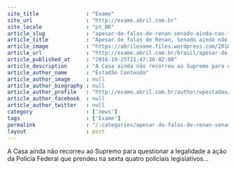 ```yaml
---
site_title               : "Exame"
site_url                 : "http://exame.abril.com.br"
site_locale              : "pt_BR"
article_slug             : "apesar-de-falas-de-renan-senado-ainda-nao-foi-ao-stf-contra-pf"
article_title            : "Apesar de falas de Renan, Senado ainda não foi ao STF contra PF"
article_image            : "https://abrilexame.files.wordpress.com/2016/10/original_renan-calheiros17.jpg?quality=70&strip=all&w=709"
article_url              : "http://exame.abril.com.br/brasil/apesar-de-falas-de-renan-senado-ainda-nao-foi-ao-stf-contra-pf/"
article_published_at     : "2016-10-25T21:47:36-02:00"
article_description      : "A Casa ainda não recorreu ao Supremo para questionar a legalidade a ação da Polícia Federal que prendeu na sexta quatro policiais legislativos..."
article_author_name      : "Estadão Conteúdo"
article_author_image     : null
article_author_biography : null
article_author_profile   : "http://exame.abril.com.br/author/wpestadao/"
article_author_facebook  : null
article_author_twitter   : null
category                 : ['news']
tags                     : ['Exame']
permalink                : "/:categories/apesar-de-falas-de-renan-senado-ainda-nao-foi-ao-stf-contra-pf/"
layout                   : post
---
```


A Casa ainda não recorreu ao Supremo para questionar a legalidade a ação da Polícia Federal que prendeu na sexta quatro policiais legislativos...
